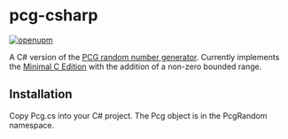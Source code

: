 # pcg-csharp
[![openupm](https://img.shields.io/npm/v/com.potatointeractive.pcg?label=openupm&registry_uri=https://package.openupm.com)](https://openupm.com/packages/com.potatointeractive.pcg/)

A C# version of the [PCG random number generator](http://www.pcg-random.org/). Currently implements the [Minimal C Edition](https://github.com/imneme/pcg-c-basic) with the addition of a non-zero bounded range.

## Installation
Copy Pcg.cs into your C# project. The Pcg object is in the PcgRandom namespace.

